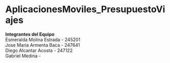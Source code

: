 # AplicacionesMoviles_PresupuestoViajes

**Integrantes del Equipo**  
Esmeralda Molina Estrada - 245201  
Jose Maria Armenta Baca - 247641  
Diego Alcantar Acosta - 247122  
Gabriel Medina - 
